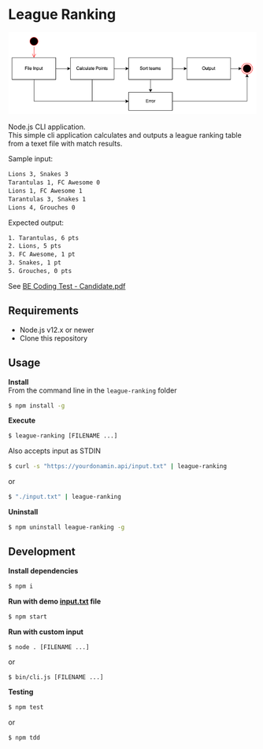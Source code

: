 # League Ranking

![State machine](state-machine.png)

Node.js CLI application.  
This simple cli application calculates and outputs a league ranking table from a texet file with match results.

Sample input:  
```txt
Lions 3, Snakes 3
Tarantulas 1, FC Awesome 0
Lions 1, FC Awesome 1
Tarantulas 3, Snakes 1
Lions 4, Grouches 0
```

Expected output:  
```txt
1. Tarantulas, 6 pts
2. Lions, 5 pts
3. FC Awesome, 1 pt
3. Snakes, 1 pt
5. Grouches, 0 pts
```

See [BE Coding Test - Candidate.pdf](BE&#32;Coding&#32;Test&#32;-&#32;Candidate.pdf)


## Requirements
- Node.js v12.x or newer
- Clone this repository


## Usage
**Install**  
From the command line in the `league-ranking` folder
```sh
$ npm install -g
```
**Execute**
```sh
$ league-ranking [FILENAME ...]
```
Also accepts input as STDIN
```sh
$ curl -s "https://yourdonamin.api/input.txt" | league-ranking
```
or
```sh
$ "./input.txt" | league-ranking
```

**Uninstall**
```sh
$ npm uninstall league-ranking -g
```

## Development
**Install dependencies**
```sh
$ npm i
```

**Run with demo [input.txt](input.txt) file**
```sh
$ npm start
```

**Run with custom input**  
```sh
$ node . [FILENAME ...]
```
or
```
$ bin/cli.js [FILENAME ...]
```


**Testing**
```sh
$ npm test
```
or 
```sh
$ npm tdd
```
